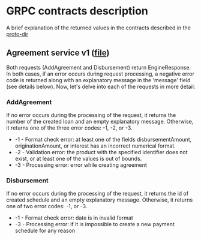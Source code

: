 # GRPC contracts description
A brief explanation of the returned values in the contracts described in the [proto-dir](../src/main/proto)
## Agreement service v1 ([file](../src/main/proto/AgreementServiceV1.proto))

Both requests (AddAgreement and Disbursement) return EngineResponse. In both cases, 
if an error occurs during request processing, a negative error code is returned along 
with an explanatory message in the 'message' field (see details below). Now, let's 
delve into each of the requests in more detail:

### AddAgreement
If no error occurs during the processing of the request, it returns the number of 
the created loan and an empty explanatory message. Otherwise, it returns one of the 
three error codes: -1, -2, or -3.

+ -1 - Format check error: at least one of the fields disbursementAmount, 
originationAmount, or interest has an incorrect numerical format.
+ -2 - Validation error: the product with the specified identifier does not exist, 
or at least one of the values is out of bounds.
+ -3 - Processing error: error while creating agreement

### Disbursement
If no error occurs during the processing of the request, it returns the id of created 
schedule and an empty explanatory message. Otherwise, it returns one of two 
error codes: -1, or -3.

+ -1 - Format check error: date is in invalid format
+ -3 - Processing error: if it is impossible to create a new payment schedule 
for any reason 